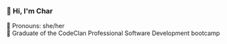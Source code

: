 ### 👋 Hi, I'm Char    

:pizza: Pronouns: she/her  <br/>
:full_moon_with_face: Graduate of the CodeClan Professional Software Development bootcamp<br/>  

